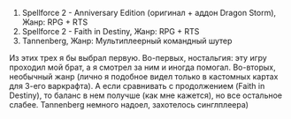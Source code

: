 1) Spellforce 2 - Anniversary Edition (оригинал + аддон Dragon Storm), Жанр: RPG + RTS
2) Spellforce 2 - Faith in Destiny, Жанр: RPG + RTS
3) Tannenberg, Жанр: Мультиплеерный командный шутер

Из этих трех я бы выбрал первую. Во-первых, ностальгия: эту игру проходил мой брат, а я смотрел за ним и иногда помогал. Во-вторых, необычный жанр (лично я подобное видел только в кастомных картах для 3-его варкрафта). А если сравнивать с продолжением (Faith in Destiny), то баланс в нем получше (как мне кажется), но все остальное слабее. 
Tannenberg немного надоел, захотелось синглплеера)